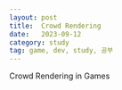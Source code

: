 ```yaml
---
layout: post
title:  Crowd Rendering
date:   2023-09-12
category: study
tag: game, dev, study, 공부
---
```



Crowd Rendering in Games

